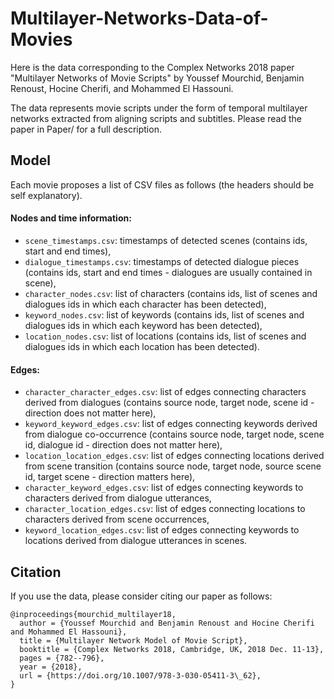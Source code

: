 # Multilayer-Networks-Data-of-Movies


Here is the data corresponding to the Complex Networks 2018 paper "Multilayer Networks of Movie Scripts" by Youssef
Mourchid, Benjamin Renoust, Hocine Cherifi, and Mohammed El Hassouni.

The data represents movie scripts under the form of temporal multilayer networks extracted from aligning scripts and 
subtitles. Please read the paper in Paper/ for a full description.

## Model

Each movie proposes a list of CSV files as follows (the headers should be self explanatory).

#### Nodes and time information:

- ```scene_timestamps.csv```: timestamps of detected scenes (contains ids, start and end times),
- ```dialogue_timestamps.csv```: timestamps of detected dialogue pieces (contains ids, start and end times - dialogues are usually contained in scene),
- ```character_nodes.csv```: list of characters (contains ids, list of scenes and dialogues ids in which each character has been detected),
- ```keyword_nodes.csv```: list of keywords (contains ids, list of scenes and dialogues ids in which each keyword has been detected),
- ```location_nodes.csv```: list of locations (contains ids, list of scenes and dialogues ids in which each location has been detected).

#### Edges:

- ```character_character_edges.csv```: list of edges connecting characters derived from dialogues (contains source node, target node, scene id - direction does not matter here),
- ```keyword_keyword_edges.csv```: list of edges connecting keywords derived from dialogue co-occurrence (contains source node, target node, scene id, dialogue id - direction does not matter here),
- ```location_location_edges.csv```: list of edges connecting locations derived from scene transition (contains source node, target node, source scene id, target scene - direction matters here),
- ```character_keyword_edges.csv```: list of edges connecting keywords to characters derived from dialogue utterances,
- ```character_location_edges.csv```: list of edges connecting locations to characters derived from scene occurrences,
- ```keyword_location_edges.csv```: list of edges connecting keywords to locations derived from dialogue utterances in scenes.

## Citation

If you use the data, please consider citing our paper as follows:
```
@inproceedings{mourchid_multilayer18,
  author = {Youssef Mourchid and Benjamin Renoust and Hocine Cherifi and Mohammed El Hassouni},
  title = {Multilayer Network Model of Movie Script},
  booktitle = {Complex Networks 2018, Cambridge, UK, 2018 Dec. 11-13},
  pages = {782--796},
  year = {2018},
  url = {https://doi.org/10.1007/978-3-030-05411-3\_62},
}
```
